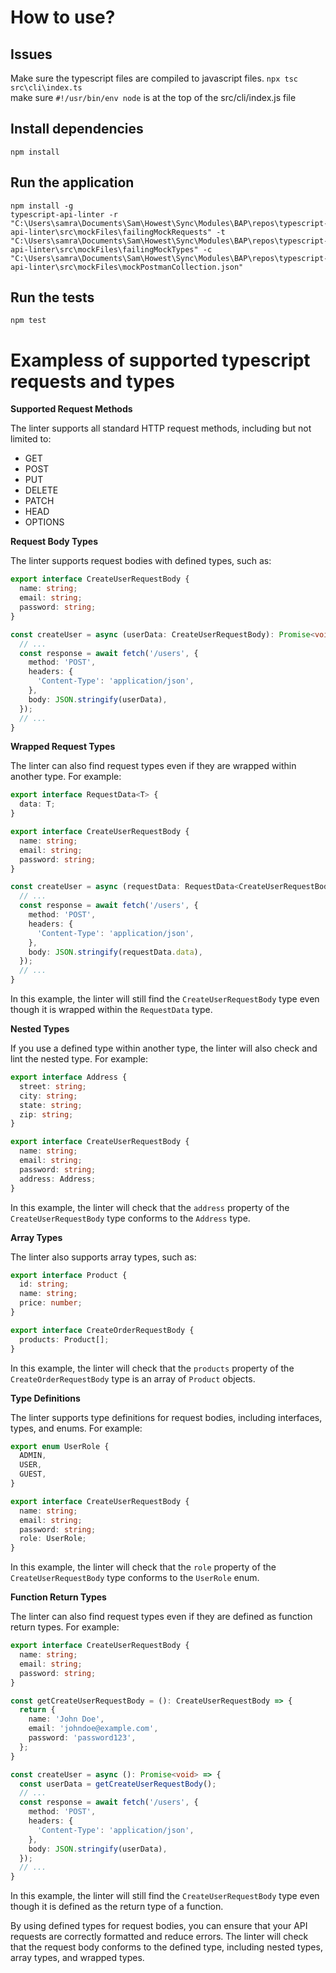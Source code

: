 # How to use?
## Issues
Make sure the typescript files are compiled to javascript files.
```npx tsc src\cli\index.ts```  
make sure ```#!/usr/bin/env node``` is at the top of the src/cli/index.js file
## Install dependencies
```
npm install
```
## Run the application

```
npm install -g
typescript-api-linter -r "C:\Users\samra\Documents\Sam\Howest\Sync\Modules\BAP\repos\typescript-api-linter\src\mockFiles\failingMockRequests" -t "C:\Users\samra\Documents\Sam\Howest\Sync\Modules\BAP\repos\typescript-api-linter\src\mockFiles\failingMockTypes" -c "C:\Users\samra\Documents\Sam\Howest\Sync\Modules\BAP\repos\typescript-api-linter\src\mockFiles\mockPostmanCollection.json"
```
## Run the tests
```
npm test
```

# Exampless of supported typescript requests and types

**Supported Request Methods**

The linter supports all standard HTTP request methods, including but not limited to:

* GET
* POST
* PUT
* DELETE
* PATCH
* HEAD
* OPTIONS

**Request Body Types**

The linter supports request bodies with defined types, such as:

```typescript
export interface CreateUserRequestBody {
  name: string;
  email: string;
  password: string;
}

const createUser = async (userData: CreateUserRequestBody): Promise<void> => {
  // ...
  const response = await fetch('/users', {
    method: 'POST',
    headers: {
      'Content-Type': 'application/json',
    },
    body: JSON.stringify(userData),
  });
  // ...
}
```
**Wrapped Request Types**

The linter can also find request types even if they are wrapped within another type. For example:

```typescript
export interface RequestData<T> {
  data: T;
}

export interface CreateUserRequestBody {
  name: string;
  email: string;
  password: string;
}

const createUser = async (requestData: RequestData<CreateUserRequestBody>): Promise<void> => {
  // ...
  const response = await fetch('/users', {
    method: 'POST',
    headers: {
      'Content-Type': 'application/json',
    },
    body: JSON.stringify(requestData.data),
  });
  // ...
}
```
In this example, the linter will still find the `CreateUserRequestBody` type even though it is wrapped within the `RequestData` type.

**Nested Types**

If you use a defined type within another type, the linter will also check and lint the nested type. For example:

```typescript
export interface Address {
  street: string;
  city: string;
  state: string;
  zip: string;
}

export interface CreateUserRequestBody {
  name: string;
  email: string;
  password: string;
  address: Address;
}
```
In this example, the linter will check that the `address` property of the `CreateUserRequestBody` type conforms to the `Address` type.

**Array Types**

The linter also supports array types, such as:

```typescript
export interface Product {
  id: string;
  name: string;
  price: number;
}

export interface CreateOrderRequestBody {
  products: Product[];
}
```
In this example, the linter will check that the `products` property of the `CreateOrderRequestBody` type is an array of `Product` objects.

**Type Definitions**

The linter supports type definitions for request bodies, including interfaces, types, and enums. For example:

```typescript
export enum UserRole {
  ADMIN,
  USER,
  GUEST,
}

export interface CreateUserRequestBody {
  name: string;
  email: string;
  password: string;
  role: UserRole;
}
```
In this example, the linter will check that the `role` property of the `CreateUserRequestBody` type conforms to the `UserRole` enum.

**Function Return Types**

The linter can also find request types even if they are defined as function return types. For example:

```typescript
export interface CreateUserRequestBody {
  name: string;
  email: string;
  password: string;
}

const getCreateUserRequestBody = (): CreateUserRequestBody => {
  return {
    name: 'John Doe',
    email: 'johndoe@example.com',
    password: 'password123',
  };
}

const createUser = async (): Promise<void> => {
  const userData = getCreateUserRequestBody();
  // ...
  const response = await fetch('/users', {
    method: 'POST',
    headers: {
      'Content-Type': 'application/json',
    },
    body: JSON.stringify(userData),
  });
  // ...
}
```
In this example, the linter will still find the `CreateUserRequestBody` type even though it is defined as the return type of a function.

By using defined types for request bodies, you can ensure that your API requests are correctly formatted and reduce errors. The linter will check that the request body conforms to the defined type, including nested types, array types, and wrapped types.